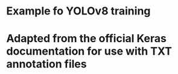 # Example fo YOLOv8 training 
# Adapted from the official Keras documentation for use with TXT annotation files
